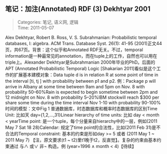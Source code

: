 笔记：加注(Annotated) RDF (3) Dekhtyar 2001
---
    
> Categories: 笔记, 语义网, 逻辑  
> Time: 2011-05-07
    
Alex Dekhtyar, Robert B. Ross, V. S. Subrahmanian: Probabilistic temporal databases, I: algebra. ACM Trans. Database Syst. 26(1): 41-95 (2001)正文44页，共67页。背景：这个似乎和Annotated RDF无关。不过，temporal information是一种最常见的annotation，而在tuple上的工作，自然也可以用在triple上。Alexander Dekhtyar是Subrahmanian 2000年毕业的PhD。后面的APT (Annotated Probabilistic Temporal) Logic [Shakarian 2011]看似是这个工作的扩展基本建模对象：Data tuple d is in relation R at some point of time in the interval [ti, tj ] with probability between p1 and p2. 例：Package p will arrive in Albany at some time between 9am and 5pm on Nov. 8 with probability 50–60%Rain is expected to begin sometime between 2pm and 12 midnight on Nov. 8 with probability 5–20%IBM stockwill reach $300 per share some time during the time interval Nov 1-10 with probability 90-100%时间的模型：文中Fig 1 普通数据库，时态数据库和概率时态数据库的区别Time Unit: 比如天 day={1,2,…,31}Linear hierarchy of time units: 比如 day < month < yearTime point: 是一个tuple，每个分量来自hierarchy中的一层，例如(2011 May 7 Sat 18 28)Calendar: 规定了time point的合法性，比如(2011 Feb 31)是不合法的Temporal constraint: 基本的约束是形如day >= 5 或者 (2011 May 1 ~ 2011 May 7) 【注，原文要求(t1 ~ t2)里t1晚于t2，反直觉】。复杂的约束由基本约束通过 与∧ 或∨ 非¬ 构造。例 (year=1996 ∧ month < 4)【待续】     
    
